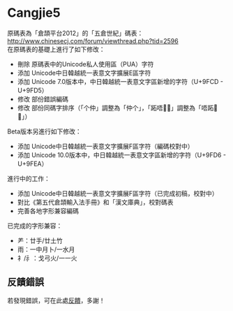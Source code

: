 # Cangjie5

原碼表為「倉頡平台2012」的「五倉世紀」碼表：http://www.chinesecj.com/forum/viewthread.php?tid=2596  
在原碼表的基礎上進行了如下修改：  
- 刪除 原碼表中的Unicode私人使用區（PUA）字符
- 添加 Unicode中日韓越統一表意文字擴展E區字符
- 添加 Unicode 7.0版本中，中日韓越統一表意文字區新增的字符（U+9FCD - U+9FD5）
- 修改 部份錯誤編碼
- 修改 部份同碼字排序（「个仲」調整為「仲个」，「跖唔𠵠𠼘」調整為「唔跖𠵠𠼘」）  

Beta版本另進行如下修改：
- 添加 Unicode中日韓越統一表意文字擴展F區字符（編碼校對中）
- 添加 Unicode 10.0版本中，中日韓越統一表意文字區新增的字符（U+9FD6 - U+9FEA）

進行中的工作：
- 添加 Unicode中日韓越統一表意文字擴展F區字符（已完成初稿，校對中）
- 對比《第五代倉頡輸入法手冊》和「漢文庫典」，校對碼表
- 完善各地字形兼容編碼

已完成的字形兼容：
- ⺶：廿手/廿土竹
- 雨：一中月卜/一水月
- 礻/⺬：戈弓火/一一火


## 反饋錯誤

若發現錯誤，可在此處[反饋](https://github.com/Jackchows/Cangjie5/issues/new)，多謝！
